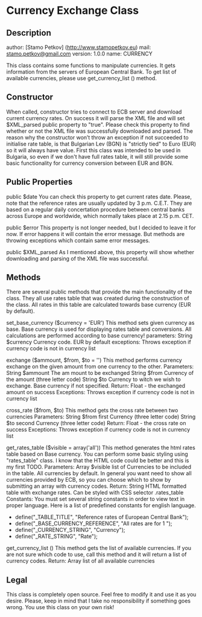 Currency Exchange Class
======================

Description
--------

author: [Stamo Petkov] (http://www.stamopetkov.eu)
mail: stamo.petkov@gmail.com
version: 1.0.0
name: CURRENCY

This class contains some functions to manipulate currencies. It gets information from the servers of European Central Bank. To get list of available currencies, please use get_currency_list () method.

Constructor
------------

When called, constructor tries to connect to ECB server and download current currency rates. On success it will parse the XML file and will set $XML_parsed public property to "true". Please check this property to find whether or not the XML file was successfully downloaded and parsed. The reason why the constructor won’t throw an exception if not succeeded to initialise rate table, is that Bulgarian Lev (BGN) is "strictly tied" to Euro (EUR) so it will always have value. First this class was intended to be used in Bulgaria, so even if we don't have full rates table, it will still provide some basic functionality for currency conversion between EUR and BGN.

Public Properties
----------

public $date 
You can check this property to get current rates date. Please, note that the reference rates are usually updated by 3 p.m. C.E.T. They are based on a regular daily concertation procedure between central banks across Europe and worldwide, which normally takes place at 2.15 p.m. CET. 

public $error 
This property is not longer needed, but I decided to leave it for now. If error happens it will contain the error message. But methods are throwing exceptions which contain same error messages.

public $XML_parsed 
As I mentioned above, this property will show whether downloading and parsing of the XML file was successful. 

Methods
-----------

There are several public methods that provide the main functionality of the class. They all use rates table that was created during the construction of the class. All rates in this table are calculated towards base currency (EUR by default). 

set_base_currency ($currency = 'EUR') 
This method sets given currency as base. Base currency is used for displaying rates table and conversions. All calculations are performed according to base currency!
parameters:
String $currency Currency code. EUR by default
exceptions: 
Throws exception if currency code is not in currency list

exchange ($ammount, $from, $to = '')
This method performs currency exchange on the given amount from one currency to the other.
Parameters:
String $ammount The am mount to be exchanged
String $from Currency of the amount (three letter code)
String $to Currency to witch we wish to exchange. Base currency if not specified.
Return:
Float - the exchanged amount on success
Exceptions:
Throws exception if currency code is not in currency list

cross_rate ($from, $to)
This method gets the cross rate between two currencies
Parameters:
String $from first Currency (three letter code)
String $to second Currency (three letter code)
Return:
Float - the cross rate on success
Exceptions:
Throws exception if currency code is not in currency list

get_rates_table ($visible = array('all')) 
This method generates the html rates table based on Base currency. You can perform some basic styling using "rates_table" class. I know that the HTML code could be better and this is my first TODO.
Parameters:
Array $visible list of Currencies to be included in the table. All currencies by default. In general you want need to show all currencies provided by ECB, so you can choose which to show by submitting an array with currency codes.
Return:
String HTML formatted table with exchange rates. Can be styled with CSS selector .rates_table
Constants:
You must set several string constants in order to view text in proper language. Here is a list of predefined constants for english language.
* define("_TABLE_TITLE", "Reference rates of European Central Bank");
* define("_BASE_CURRENCY_REFERENCE", "All rates are for 1 ");
* define("_CURRENCY_STRING", "Currency");
* define("_RATE_STRING", "Rate");

get_currency_list ()
This method gets the list of available currencies. If you are not sure which code to use, call this method and it will return a list of currency codes.
Return: Array list of all available currencies

Legal
------------

This class is completely open source. Feel free to modify it and use it as you desire. Please, keep in mind that I take no responsibility if something goes wrong. You use this class on your own risk! 
